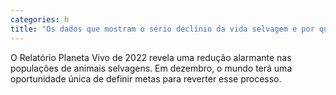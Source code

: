 ```yaml
---
categories: h
title: "Os dados que mostram o sério declínio da vida selvagem e por que a América Latina é a área mais afetada"
---
```

O Relatório Planeta Vivo de 2022 revela uma redução alarmante nas populações de animais selvagens. Em dezembro, o mundo terá uma oportunidade única de definir metas para reverter esse processo.